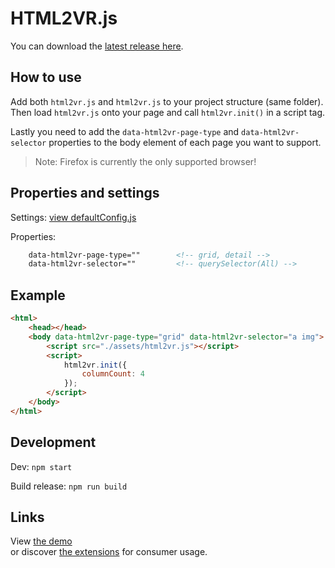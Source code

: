 
# HTML2VR.js

You can download the [latest release here](https://github.com/tuur29/html2vr/releases).

## How to use

Add both `html2vr.js` and `html2vr.js` to your project structure (same folder). Then load `html2vr.js` onto your page and call `html2vr.init()` in a script tag.

Lastly you need to add the `data-html2vr-page-type` and `data-html2vr-selector` properties to the body element of each page you want to support.

> Note: Firefox is currently the only supported browser!

## Properties and settings 

Settings: [view defaultConfig.js](./src/defaultConfig.js)

Properties:

``` html
    data-html2vr-page-type=""        <!-- grid, detail -->
    data-html2vr-selector=""         <!-- querySelector(All) -->
```


## Example

```html
<html>
    <head></head>
    <body data-html2vr-page-type="grid" data-html2vr-selector="a img">
        <script src="./assets/html2vr.js"></script>
        <script>
            html2vr.init({
                columnCount: 4
            });
        </script>
    </body>
</html>
```

## Development

Dev: `npm start`

Build release: `npm run build`

## Links

View [the demo](../demo)  
or discover [the extensions](../extension) for consumer usage.
